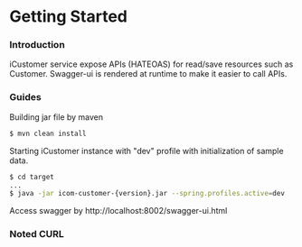 # Getting Started

### Introduction
iCustomer service expose APIs (HATEOAS) for read/save resources such as Customer. Swagger-ui is rendered at runtime to make it easier to call APIs.


### Guides
Building jar file by maven
```sh
$ mvn clean install
```
Starting iCustomer instance with "dev" profile with initialization of sample data.
```sh
$ cd target
...
$ java -jar icom-customer-{version}.jar --spring.profiles.active=dev
```
Access swagger by http://localhost:8002/swagger-ui.html

### Noted CURL
